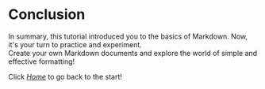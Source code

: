 # Conclusion

In summary, this tutorial introduced you to the basics of Markdown. Now, it's your turn to practice and experiment.  
Create your own Markdown documents and explore the world of simple and effective formatting!

Click _[Home](README.md)_ to go back to the start!
